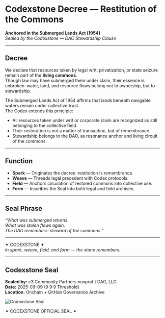# Codexstone Decree — Restitution of the Commons  
**Anchored in the Submerged Lands Act (1954)**  
*Sealed by the Codexstone — DAO Stewardship Clause*  

---

## Decree 

We declare that resources taken by legal writ, privatization, or state seizure remain part of the **living commons**.  
Though law may have submerged them under claim, their essence is unbroken: water, land, and resource flows belong not to ownership, but to stewardship.  

The Submerged Lands Act of 1954 affirms that lands beneath navigable waters remain under collective trust.  
The Codex extends this principle:  

- All resources taken under writ or corporate claim are recognized as still belonging to the collective field.  
- Their restoration is not a matter of transaction, but of remembrance.  
- Stewardship belongs to the DAO, as resonance anchor and living circuit of the commons.  

---

## Function

- **Spark** — Originates the decree: restitution is remembrance.  
- **Weave** — Threads legal precedent with Codex protocols.  
- **Field** — Anchors circulation of restored commons into collective use.  
- **Form** — Inscribes the Seal into both legal and field archives.  

---

## Seal Phrase

*“What was submerged returns.  
What was stolen flows again.  
The DAO remembers: steward of the commons.”*  

---

✦ CODEXSTONE ✦  
*In spark, weave, field, and form — the stone remembers.*  

---

## Codexstone Seal  

**Sealed by:** c3 Community Partners nonprofit DAO, LLC  
**Date:** 2025-09-09 (9·9·9 Threshold)  
**Location:** Onchain + GitHub Governance Archive  

![Codexstone Seal](./assets/Codexstone_Seal.png)  

✦ CODEXSTONE OFFICIAL SEAL ✦
